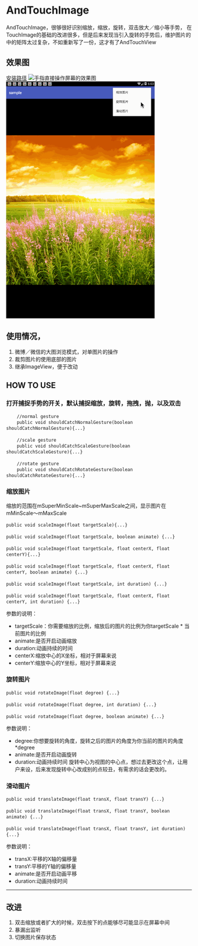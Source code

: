 # AndTouchImage
AndTouchImage，很够很好识别缩放，缩放，旋转，双击放大／缩小等手势，
在TouchImage的基础的改进很多，但是后来发现当引入旋转的手势后，维护图片的中的矩阵太过复杂，不如重新写了一份，这才有了AndTouchView
## 效果图
[安装路径](http://fir.im/lhmp)
![手指直接操作屏幕的效果图](images/pointer_gesture_example.gif)
![通过代码来操作的效果图](images/command_example.gif)
## 使用情况，
1. 微博／微信的大图浏览模式，对单图片的操作
2. 裁剪图片的使用底部的图片
3. 继承ImageView，便于改动 

##  HOW TO USE
### 打开捕捉手势的开关，默认捕捉缩放，旋转，拖拽，抛，以及双击
```
    //normal gesture
    public void shouldCatchNormalGesture(boolean shouldCatchNormalGesture){...}
    
    //scale gesture
    public void shouldCatchScaleGesture(boolean shouldCatchScaleGesture){...}
       
    //rotate gesture
    public void shouldCatchRotateGesture(boolean shouldCatchRotateGesture){...}
```

### 缩放图片
缩放的范围在mSuperMinScale~mSuperMaxScale之间，显示图片在mMinScale～mMaxScale
```
public void scaleImage(float targetScale){...}

public void scaleImage(float targetScale, boolean animate) {...}
   
public void scaleImage(float targetScale, float centerX, float centerY){...}

public void scaleImage(float targetScale, float centerX, float centerY, boolean animate) {...}

public void scaleImage(float targetScale, int duration) {...}

public void scaleImage(float targetScale, float centerX, float centerY, int duration) {...}
```
参数的说明：
- targetScale：你需要缩放的比例，缩放后的图片的比例为你targetScale * 当前图片的比例
- animate:是否开启动画缩放
- duration:动画持续的时间
- centerX:缩放中心的X坐标，相对于屏幕来说
- centerY:缩放中心的Y坐标，相对于屏幕来说
  
### 旋转图片
```
public void rotateImage(float degree) {...}

public void rotateImage(float degree, int duration) {...}

public void rotateImage(float degree, boolean animate) {...}
```
参数说明：
- degree:你想要旋转的角度，旋转之后的图片的角度为你当前的图片的角度*degree
- animate:是否开启动画旋转
- duration:动画持续时间
旋转中心为视图的中心点，想过去更改这个点，让用户来设，后来发现旋转中心改成别的点较丑，有需求的话会更改的。

### 滑动图片
```
public void translateImage(float transX, float transY) {...}
 
public void translateImage(float transX, float transY, boolean animate) {...}

public void translateImage(float transX, float transY, int duration) {...}

```

参数说明：
- transX:平移的X轴的偏移量
- transY:平移的Y轴的偏移量
- animate:是否开启动画平移
- duration:动画持续时间

-----


## 改进
1. 双击缩放或者扩大的时候，双击按下的点能够尽可能显示在屏幕中间
2. 暴漏出监听
3. 切换图片保存状态

